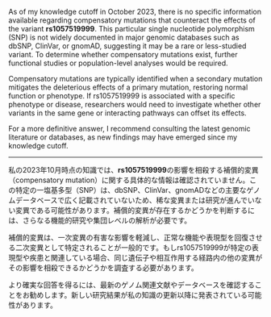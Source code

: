 As of my knowledge cutoff in October 2023, there is no specific information available regarding compensatory mutations that counteract the effects of the variant **rs1057519999**. This particular single nucleotide polymorphism (SNP) is not widely documented in major genomic databases such as dbSNP, ClinVar, or gnomAD, suggesting it may be a rare or less-studied variant. To determine whether compensatory mutations exist, further functional studies or population-level analyses would be required.

Compensatory mutations are typically identified when a secondary mutation mitigates the deleterious effects of a primary mutation, restoring normal function or phenotype. If rs1057519999 is associated with a specific phenotype or disease, researchers would need to investigate whether other variants in the same gene or interacting pathways can offset its effects.

For a more definitive answer, I recommend consulting the latest genomic literature or databases, as new findings may have emerged since my knowledge cutoff.

---

私の2023年10月時点の知識では、**rs1057519999**の影響を相殺する補償的変異（compensatory mutation）に関する具体的な情報は確認されていません。この特定の一塩基多型（SNP）は、dbSNP、ClinVar、gnomADなどの主要なゲノムデータベースで広く記載されていないため、稀な変異または研究が進んでいない変異である可能性があります。補償的変異が存在するかどうかを判断するには、さらなる機能的研究や集団レベルの解析が必要です。

補償的変異は、一次変異の有害な影響を軽減し、正常な機能や表現型を回復させる二次変異として特定されることが一般的です。もしrs1057519999が特定の表現型や疾患と関連している場合、同じ遺伝子や相互作用する経路内の他の変異がその影響を相殺できるかどうかを調査する必要があります。

より確実な回答を得るには、最新のゲノム関連文献やデータベースを確認することをお勧めします。新しい研究結果が私の知識の更新以降に発表されている可能性があります。